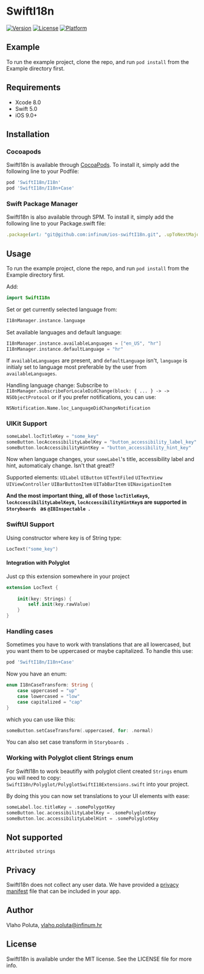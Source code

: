 # SwiftI18n

[![Version](https://img.shields.io/cocoapods/v/SwiftI18n.svg?style=flat)](http://cocoapods.org/pods/SwiftI18n)
[![License](https://img.shields.io/cocoapods/l/SwiftI18n.svg?style=flat)](http://cocoapods.org/pods/SwiftI18n)
[![Platform](https://img.shields.io/cocoapods/p/SwiftI18n.svg?style=flat)](http://cocoapods.org/pods/SwiftI18n)

## Example

To run the example project, clone the repo, and run `pod install` from the Example directory first.

## Requirements

* Xcode 8.0
* Swift 5.0
* iOS 9.0+

## Installation

### Cocoapods

SwiftI18n is available through [CocoaPods](http://cocoapods.org). To install
it, simply add the following line to your Podfile:

```ruby
pod 'SwiftI18n/I18n'
pod 'SwiftI18n/I18n+Case'
```

### Swift Package Manager

SwiftI18n is also available through SPM. To install
it, simply add the following line to your Package.swift file:

```ruby
.package(url: "git@github.com:infinum/ios-swiftI18n.git", .upToNextMajor(from: "1.3.0"))

```

## Usage

To run the example project, clone the repo, and run `pod install` from the Example directory first.

Add:

```swift
import SwiftI18n
```

Set or get currently selected language from:

```swift
I18nManager.instance.language
```

Set available languages and default language:

```swift
I18nManager.instance.availableLanguages = ["en_US", "hr"]
I18nManager.instance.defaultLanguage = "hr"
```

If `availableLanguages` are present, and `defaultLanguage` isn't, `language` is initialy set to language most preferable by the user from `availableLanguages`.

Handling language change:
Subscribe to `I18nManager.subscribeForLocaleDidChange(block: { ... } -> -> NSObjectProtocol`
or if you prefer notifications, you can use:

    NSNotification.Name.loc_LanguageDidChangeNotification

### UIKit Support

```swift
someLabel.locTitleKey = "some_key"
someButton.locAccessibilityLabelKey = "button_accessibility_label_key"
someButton.locAccessibilityHintKey = "button_accessibility_hint_key"
```

Now when language changes, your `someLabel`'s title, accessibility label and hint, automaticaly change. Isn't that great!?

Supported elements:
```UILabel```
```UIButton```
```UITextFiled```
```UITextView```
```UIViewController```
```UIBarButtonItem```
```UITabBarItem```
```UINavigationItem```

**And the most important thing, all of those `locTitleKey`s, `locAccessibilityLabelKey`s, `locAccessibilityHintKey`s are supported in ```Storyboards ``` as ```@IBInspectable ```.**

### SwiftUI Support

Using constructor where key is of String type:

```swift
LocText("some_key")
```

#### Integration with Polyglot

Just cp this extension somewhere in your project

```swift
extension LocText {
    
    init(key: Strings) {
        self.init(key.rawValue)
    }
}
```

### Handling cases

Sometimes you have to work with translations that are all lowercased, but you want them to be uppercased or maybe capitalized.
To handle this use:

```ruby
pod 'SwiftI18n/I18n+Case'
```

Now you have an enum:

```swift
enum I18nCaseTransform: String {
    case uppercased = "up"
    case lowercased = "low"
    case capitalized = "cap"
}
```

which you can use like this:

```swift
someButton.setCaseTransform(.uppercased, for: .normal)
```

You can also set case transform in ```Storyboards ```.

### Working with Polyglot client Strings enum

For SwiftI18n to work beautifly with polyglot client created `Strings` enum you will need to copy:
`SwiftI18n/Polyglot/PolyglotSwiftI18Extensions.swift`
into your project.

By doing this you can now set translations to your UI elements with ease:

```swift
someLabel.loc.titleKey = .somePolygotKey
someButton.loc.accessibilityLabelKey = .somePolyglotKey
someButton.loc.accessibilityLabelHint = .somePolyglotKey
```

## Not supported 

```
Attributed strings
```

## Privacy

SwiftI18n does not collect any user data. We have provided a [privacy manifest](https://github.com/infinum/ios-swiftI18n/blob/master/SwiftI18n/SupportingFiles/PrivacyInfo.xcprivacy) file that can be included in your app.

## Author

Vlaho Poluta, vlaho.poluta@infinum.hr

## License

SwiftI18n is available under the MIT license. See the LICENSE file for more info.
